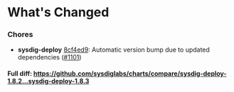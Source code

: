 # What's Changed

### Chores
- **sysdig-deploy** [8cf4ed9](https://github.com/sysdiglabs/charts/commit/8cf4ed952cce05c13ff2b729c09ad4ddce093c32): Automatic version bump due to updated dependencies ([#1101](https://github.com/sysdiglabs/charts/issues/1101))

#### Full diff: https://github.com/sysdiglabs/charts/compare/sysdig-deploy-1.8.2...sysdig-deploy-1.8.3
